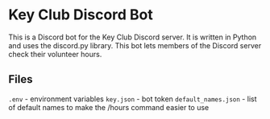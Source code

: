 # Key Club Discord Bot

This is a Discord bot for the Key Club Discord server. It is written in Python and uses the discord.py library.
This bot lets members of the Discord server check their volunteer hours.

## Files
`.env` - environment variables
`key.json` - bot token
`default_names.json` - list of default names to make the /hours command easier to use
